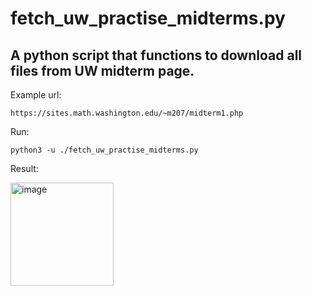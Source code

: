 # fetch_uw_practise_midterms.py
## A python script that functions to download all files from UW midterm page.

Example url: 

`https://sites.math.washington.edu/~m207/midterm1.php`

Run:

`python3 -u ./fetch_uw_practise_midterms.py`


Result:

<img width="165" alt="image" src="https://user-images.githubusercontent.com/101531662/165025245-e277229b-5078-432f-8d6f-c6086b36dad7.png">
